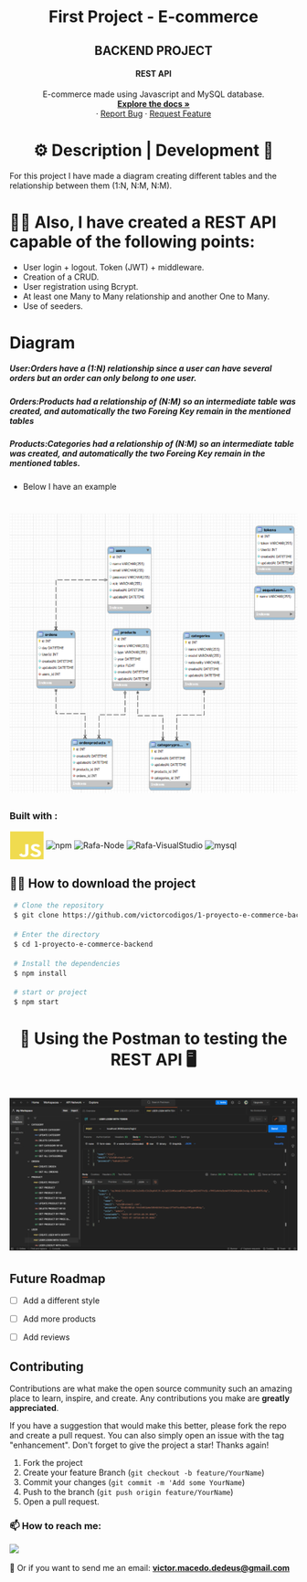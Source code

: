 <h1 align="center"> First Project - E-commerce</h1>

 <h2 align="center">BACKEND PROJECT</h2>
 <h4 align="center">REST API </h4>

  <p align="center">
    E-commerce made using Javascript and MySQL database.
    <br />
    <a href="https://github.com/victorcodigos/1-proyecto-e-commerce-backend"><strong>Explore the docs »</strong></a>
    <br />
    ·
    <a href="https://github.com/victorcodigos/1-proyecto-e-commerce-backend/issues">Report Bug</a>
    ·
    <a href="https://github.com/victorcodigos/1-proyecto-e-commerce-backend/issues">Request Feature</a>
  </p>
</div>

# <h1 align="center"> ⚙️ Description | Development 🔧 </h1>

For this project I have made a diagram creating different tables and the relationship between them (1:N, N:M, N:M).

#  🧑‍💻 Also, I have created a REST API capable of the following points:

- User login + logout. Token (JWT) + middleware.
- Creation of a CRUD.
- User registration using Bcrypt.
- At least one Many to Many relationship and another One to Many.
- Use of seeders.

# Diagram


##### User:Orders have a (1:N) relationship since a user can have several orders but an order can only belong to one user.

##### Orders:Products had a relationship of (N:M) so an intermediate table was created, and automatically the two Foreing Key remain in the mentioned tables

##### Products:Categories had a relationship of (N:M) so an intermediate table was created, and automatically the two Foreing Key remain in the mentioned tables.

- Below I have an example

<h1 aligh="center"> </h1> 

<h1>
  <img src="assets/rightOne.png"> </img>
  
  </h1> 


### Built with :

<img align="center" alt="Rafa-Js" height="50" width="60" src="https://raw.githubusercontent.com/devicons/devicon/master/icons/javascript/javascript-plain.svg">

<img align="center" alt="npm" height="50" width="60" src="https://cdn.jsdelivr.net/gh/devicons/devicon/icons/npm/npm-original-wordmark.svg">

<img align="center" alt="Rafa-Node" height="50" width="60" src="https://cdn.jsdelivr.net/gh/devicons/devicon/icons/nodejs/nodejs-original.svg">

<img align="center" alt="Rafa-VisualStudio" height="50" width="60" src="https://cdn.svgporn.com/logos/visual-studio-code.svg">

<img align="center" alt="mysql" height="50" width="60" src="https://cdn.jsdelivr.net/gh/devicons/devicon/icons/mysql/mysql-plain.svg">


##  👩‍💻 How to download the project 

```bash
 # Clone the repository
 $ git clone https://github.com/victorcodigos/1-proyecto-e-commerce-backend
 
 # Enter the directory
 $ cd 1-proyecto-e-commerce-backend

 # Install the dependencies
 $ npm install

 # start or project
 $ npm start 

```

# <h1 align="center"> 🎯 Using the Postman to testing the REST API 🖥️  </h1>

<h1 aligh="center"> </h1> 

<h1>
  <img src="assets/CRUD.png"> </img>
  
  </h1> 




## Future Roadmap

- [ ] Add a different style
- [ ] Add more products
- [ ] Add reviews


## Contributing

Contributions are what make the open source community such an amazing place to learn, inspire, and create. Any contributions you make are **greatly appreciated**.

If you have a suggestion that would make this better, please fork the repo and create a pull request. You can also simply open an issue with the tag "enhancement".
Don't forget to give the project a star! Thanks again!

1. Fork the project
2. Create your feature Branch (`git checkout -b feature/YourName`)
3. Commit your changes (`git commit -m 'Add some YourName`)
4. Push to the branch (`git push origin feature/YourName`)
5. Open a pull request.


### 📫 How to reach me:


<a href="https://www.linkedin.com/in/victor-macedo-4a8901210/" target="_blank"><img src="https://img.shields.io/badge/-LinkedIn-%230077B5?style=for-the-badge&logo=linkedin&logoColor=white" target="_blank"></a>

📩 Or if you want to send me an email: **victor.macedo.dedeus@gmail.com**

